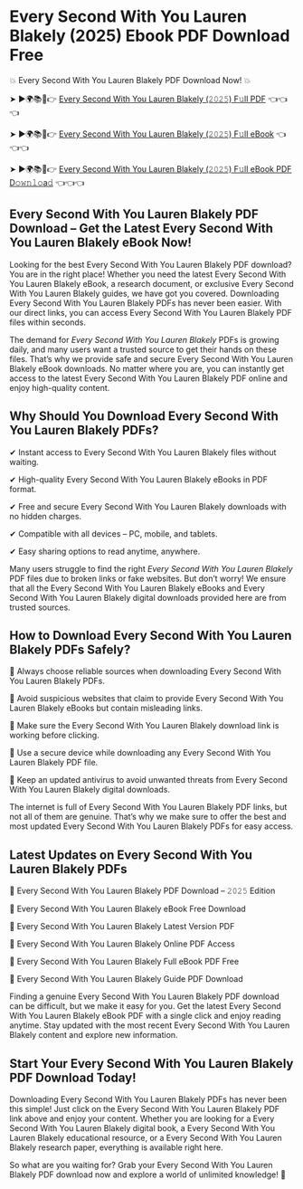 # Every Second With You Lauren Blakely (2025) Ebook PDF Download Free

💥 Every Second With You Lauren Blakely PDF Download Now! 💥

➤ ►🌍📚📱👉 [Every Second With You Lauren Blakely (𝟸𝟶𝟸𝟻) F𝚞ll PDF](https://getpdf.xyz/every-second-with-you-lauren-blakely) 👈👈👈


➤ ►🌍📚📱👉 [Every Second With You Lauren Blakely (𝟸𝟶𝟸𝟻) F𝚞ll eBook](https://getpdf.xyz/every-second-with-you-lauren-blakely) 👈👈👈


➤ ►🌍📚📱👉 [Every Second With You Lauren Blakely (𝟸𝟶𝟸𝟻) F𝚞ll eBook PDF D𝚘𝚠𝚗𝚕𝚘a𝚍](https://getpdf.xyz/every-second-with-you-lauren-blakely) 👈👈👈


## Every Second With You Lauren Blakely PDF Download – Get the Latest Every Second With You Lauren Blakely eBook Now!

Looking for the best Every Second With You Lauren Blakely PDF download? You are in the right place! Whether you need the latest Every Second With You Lauren Blakely eBook, a research document, or exclusive Every Second With You Lauren Blakely guides, we have got you covered. Downloading Every Second With You Lauren Blakely PDFs has never been easier. With our direct links, you can access Every Second With You Lauren Blakely PDF files within seconds.

The demand for *Every Second With You Lauren Blakely* PDFs is growing daily, and many users want a trusted source to get their hands on these files. That’s why we provide safe and secure Every Second With You Lauren Blakely eBook downloads. No matter where you are, you can instantly get access to the latest Every Second With You Lauren Blakely PDF online and enjoy high-quality content.

## Why Should You Download Every Second With You Lauren Blakely PDFs?

✔ Instant access to Every Second With You Lauren Blakely files without waiting.

✔ High-quality Every Second With You Lauren Blakely eBooks in PDF format.

✔ Free and secure Every Second With You Lauren Blakely downloads with no hidden charges.

✔ Compatible with all devices – PC, mobile, and tablets.

✔ Easy sharing options to read anytime, anywhere.

Many users struggle to find the right *Every Second With You Lauren Blakely* PDF files due to broken links or fake websites. But don’t worry! We ensure that all the Every Second With You Lauren Blakely eBooks and Every Second With You Lauren Blakely digital downloads provided here are from trusted sources.

## How to Download Every Second With You Lauren Blakely PDFs Safely?

📌 Always choose reliable sources when downloading Every Second With You Lauren Blakely PDFs.

📌 Avoid suspicious websites that claim to provide Every Second With You Lauren Blakely eBooks but contain misleading links.

📌 Make sure the Every Second With You Lauren Blakely download link is working before clicking.

📌 Use a secure device while downloading any Every Second With You Lauren Blakely PDF file.

📌 Keep an updated antivirus to avoid unwanted threats from Every Second With You Lauren Blakely digital downloads.

The internet is full of Every Second With You Lauren Blakely PDF links, but not all of them are genuine. That’s why we make sure to offer the best and most updated Every Second With You Lauren Blakely PDFs for easy access.

## Latest Updates on Every Second With You Lauren Blakely PDFs

🔹 Every Second With You Lauren Blakely PDF Download – 𝟸𝟶𝟸𝟻 Edition

🔹 Every Second With You Lauren Blakely eBook Free Download

🔹 Every Second With You Lauren Blakely Latest Version PDF

🔹 Every Second With You Lauren Blakely Online PDF Access

🔹 Every Second With You Lauren Blakely Full eBook PDF Free

🔹 Every Second With You Lauren Blakely Guide PDF Download

Finding a genuine Every Second With You Lauren Blakely PDF download can be difficult, but we make it easy for you. Get the latest Every Second With You Lauren Blakely eBook PDF with a single click and enjoy reading anytime. Stay updated with the most recent Every Second With You Lauren Blakely content and explore new information.

## Start Your Every Second With You Lauren Blakely PDF Download Today!

Downloading Every Second With You Lauren Blakely PDFs has never been this simple! Just click on the Every Second With You Lauren Blakely PDF link above and enjoy your content. Whether you are looking for a Every Second With You Lauren Blakely digital book, a Every Second With You Lauren Blakely educational resource, or a Every Second With You Lauren Blakely research paper, everything is available right here.

So what are you waiting for? Grab your Every Second With You Lauren Blakely PDF download now and explore a world of unlimited knowledge! 🚀